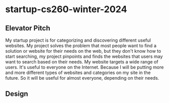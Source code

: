 # startup-cs260-winter-2024

## Elevator Pitch

My startup project is for categorizing and discovering different useful websites. My project solves the problem that most people want to find a solution or website for their needs on the web, but they don't know how to start searching, my project pinpoints and finds the websites that users may want to search based on their needs. My website targets a wide range of users. It's useful to everyone on the Internet. Because I will be putting more and more different types of websites and categories on my site in the future. So it will be useful for almost everyone, depending on their needs.

## Design
